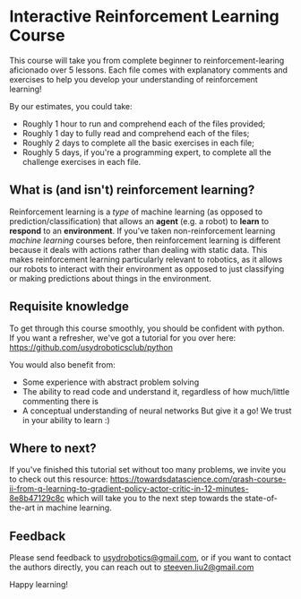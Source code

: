 # Interactive Reinforcement Learning Course
This course will take you from complete beginner to reinforcement-learing aficionado over 5 lessons. Each file comes with explanatory comments and exercises to help you develop your understanding of reinforcement learning!

By our estimates, you could take:
- Roughly 1 hour to run and comprehend each of the files provided;
- Roughly 1 day to fully read and comprehend each of the files;
- Roughly 2 days to complete all the basic exercises in each file;
- Roughly 5 days, if you're a programming expert, to complete all the challenge exercises in each file.  

## What is (and isn't) reinforcement learning?
Reinforcement learning is a _type_ of machine learning (as opposed to prediction/classification) that allows an **agent** (e.g. a robot) to **learn** to **respond** to an **environment**. If you've taken non-reinforcement learning *machine learning* courses before, then reinforcement learning is different because it deals with actions rather than dealing with static data. This makes reinforcement learning particularly relevant to robotics, as it allows our robots to interact with their environment as opposed to just classifying or making predictions about things in the environment. 

## Requisite knowledge
To get through this course smoothly, you should be confident with python. If you want a refresher, we've got a tutorial for you over here: https://github.com/usydroboticsclub/python 

You would also benefit from:
- Some experience with abstract problem solving
- The ability to read code and understand it, regardless of how much/little commenting there is
- A conceptual understanding of neural networks
But give it a go! We trust in your ability to learn :)

## Where to next?
If you've finished this tutorial set without too many problems, we invite you to check out this resource: https://towardsdatascience.com/qrash-course-ii-from-q-learning-to-gradient-policy-actor-critic-in-12-minutes-8e8b47129c8c which will take you to the next step towards the state-of-the-art in machine learning.

## Feedback
Please send feedback to usydrobotics@gmail.com, or if you want to contact the authors directly, you can reach out to steeven.liu2@gmail.com

Happy learning!
